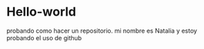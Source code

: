 # Hello-world
probando como hacer un repositorio.
mi nombre es Natalia y estoy probando el uso de github 
